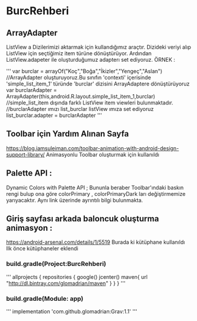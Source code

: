 # BurcRehberi

## ArrayAdapter
ListView a Dizilerimizi aktarmak için kullandığımız araçtır.
Dizideki veriyi alıp ListView için seçtiğimiz item türüne dönüştürüyor.
Ardından ListView.adapeter ile oluşturduğumuz adapterı set ediyoruz.
ÖRNEK :

'''
    var burclar = arrayOf("Koç","Boğa","İkizler","Yengeç","Aslan")
    //ArrayAdapter oluşturuyoruz.Bu sınıfın 'contexti' içerisinde 'simple_list_item_1' türünde 'burclar' dizisini ArrayAdaptere dönüştürüyoruz
    var burclarAdapter = ArrayAdapter<String>(this,android.R.layout.simple_list_item_1,burclar)
    //simple_list_item dışında farklı ListView item viewleri bulunmaktadır.
    //burclarAdapter ımızı list_burclar listView ımıza set ediyoruz
    list_burclar.adapter = burclarAdapter
'''
    
## Toolbar için Yardım Alınan Sayfa 
https://blog.iamsuleiman.com/toolbar-animation-with-android-design-support-library/
Animasyonlu Toolbar oluşturmak için kullanıldı

## Palette API :
Dynamic Colors with Palette API ;
    Bununla beraber Toolbar'ındaki baskın rengi bulup ona göre colorPrimary , colorPrimaryDark ları değiştirmemize yarıyacaktır.
    Aynı link üzerinde ayrıntılı bilgi bulunmakta.
        
## Giriş sayfası arkada baloncuk oluşturma animasyon :
https://android-arsenal.com/details/1/5519
Burada ki kütüphane kullanıldı  
Ilk önce kütüphaneler eklendi
### build.gradle(Project:BurcRehberi)
'''
allprojects {
    repositories {
        google()
        jcenter()
        maven{
            url "http://dl.bintray.com/glomadrian/maven"
        }
    }
} 
'''
### build.gradle(Module: app)
'''
    implementation 'com.github.glomadrian:Grav:1.1'
'''
   
         
      
